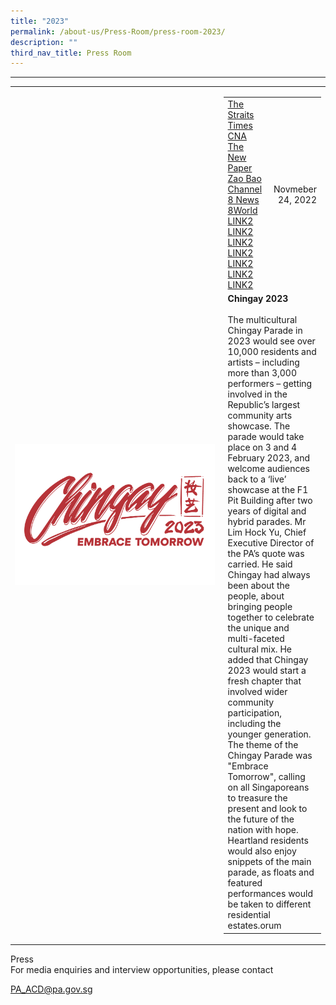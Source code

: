 ```yaml
---
title: "2023"
permalink: /about-us/Press-Room/press-room-2023/
description: ""
third_nav_title: Press Room
---
```

<hr>
  <table border="0" width="100%">
    <tr>
        <td style="width:405px;"> 
          <img src="/images/Press%20Room/FA_Chingay2023_Masthead.png" style="width:405px;height:auto;" />
        </td>
        <td>
          <table border="0" width="100%">
          <tr>
            <td style="text-align:left;">
              <a href="https://www.straitstimes.com/singapore/over-10000-residents-artists-and-performers-to-take-part-in-chingay-2023" target="_blank" style="float:left; padding-right:5px;">The Straits Times</a>
              <a href="https://www.channelnewsasia.com/watch/chingay-parade-returns-f1-pit-building-next-year-video-3099046" target="_blank" style="float:left; padding-right:5px;">CNA</a>
              <a href="https://tnp.straitstimes.com/news/singapore/over-10000-residents-artists-be-involved-chingay-2023" target="_blank" style="float:left; padding-right:5px;">The New Paper</a>
              <a href="https://www.zaobao.com.sg/news/singapore/story20221125-1336745" target="_blank" style="float:left; padding-right:5px;">Zao Bao</a>
              <a href="https://www.8world.com/videos/news-bulletin/news-8-at-one-20221124-1983181" target="_blank" style="float:left; padding-right:5px;">Channel 8 News</a>
              <a href="https://www.8world.com/singapore/chingay-parade-2023-welcomes-audiences-back-to-a-live-showcase-at-the-f1-pit-building" target="_blank" style="float:left; padding-right:5px;">8World</a>
              <a href="https://link.xyz" target="_blank" style="float:left; padding-right:5px;">LINK2</a>
              <a href="https://link.xyz" target="_blank" style="float:left; padding-right:5px;">LINK2</a>
              <a href="https://link.xyz" target="_blank" style="float:left; padding-right:5px;">LINK2</a>
              <a href="https://link.xyz" target="_blank" style="float:left; padding-right:5px;">LINK2</a>
              <a href="https://link.xyz" target="_blank" style="float:left; padding-right:5px;">LINK2</a>
              <a href="https://link.xyz" target="_blank" style="float:left; padding-right:5px;">LINK2</a>
              <a href="https://link.xyz" target="_blank" style="float:left; padding-right:5px;">LINK2</a>
            </td>
            <td width="30%" align="right">
              Novmeber 24, 2022
            </td>
          </tr>
          <tr>
            <td colspan="2">
            <b>Chingay 2023</b><br><br>The multicultural Chingay Parade in 2023 would see over 10,000 residents and artists – including more than 3,000 performers – getting involved in the Republic’s largest community arts showcase. The parade would take place on 3 and 4 February 2023, and welcome audiences back to a ‘live’ showcase at the F1 Pit Building after two years of digital and hybrid parades. Mr Lim Hock Yu, Chief Executive Director of the PA’s quote was carried. He said Chingay had always been about the people, about bringing people together to celebrate the unique and multi-faceted cultural mix. He added that Chingay 2023 would start a fresh chapter that involved wider community participation, including the younger generation. The theme of the Chingay Parade was "Embrace Tomorrow", calling on all Singaporeans to treasure the present and look to the future of the nation with hope. Heartland residents would also enjoy snippets of the main parade, as floats and featured performances would be taken to different residential estates.orum
          </td>
          </tr>
          </table>
        </td>
    </tr>
  </table>




Press<br>
For media enquiries and interview opportunities, please contact

[PA_ACD@pa.gov.sg](mailto:PA_ACD@pa.gov.sg)